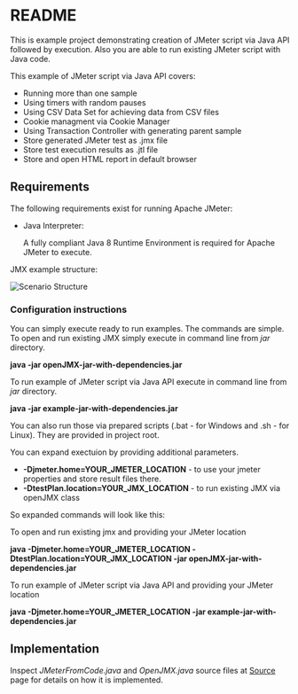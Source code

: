 # README #

This is example project demonstrating creation of JMeter script via Java API followed by execution. Also you are able to run existing JMeter script with Java code.

This example of JMeter script via Java API covers:

* Running more than one sample
* Using timers with random pauses
* Using CSV Data Set for achieving data from CSV files
* Cookie managment via Cookie Manager
* Using Transaction Controller with generating parent sample
* Store generated JMeter test as .jmx file
* Store test execution results as .jtl file
* Store and open HTML report in default browser

## Requirements

The following requirements exist for running Apache JMeter:

*  Java Interpreter:

    A fully compliant Java 8 Runtime Environment is required 
    for Apache JMeter to execute.
	
JMX example structure:

![Scenario Structure](https://github.com/a-venger/jmeter-from-java-code/blob/master/apache-jmeter-4.0/resources/ScenarioStructure.png)

### Configuration instructions ###

You can simply execute ready to run examples.
The commands are simple.
To open and run existing JMX simply execute in command line from *jar* directory.

**java -jar openJMX-jar-with-dependencies.jar**

To run example of JMeter script via Java API execute in command line from *jar* directory.

**java -jar example-jar-with-dependencies.jar**

You can also run those via prepared scripts (.bat - for Windows and .sh - for Linux). They are provided in project root.

You can expand exectuion by providing additional parameters.

* **-Djmeter.home=YOUR_JMETER_LOCATION** - to use your jmeter properties and store result files there.
* **-DtestPlan.location=YOUR_JMX_LOCATION** - to run existing JMX via openJMX class

So expanded commands will look like this:

To open and run existing jmx and providing your JMeter location

**java -Djmeter.home=YOUR_JMETER_LOCATION -DtestPlan.location=YOUR_JMX_LOCATION -jar openJMX-jar-with-dependencies.jar**

To run example of JMeter script via Java API and providing your JMeter location

**java -Djmeter.home=YOUR_JMETER_LOCATION -jar example-jar-with-dependencies.jar**

## Implementation

Inspect *JMeterFromCode.java* and *OpenJMX.java* source files at [Source](https://github.com/a-venger/jmeter-from-java-code/tree/master/src/main/java/com/avenger/demo) page for details on how it is implemented.
